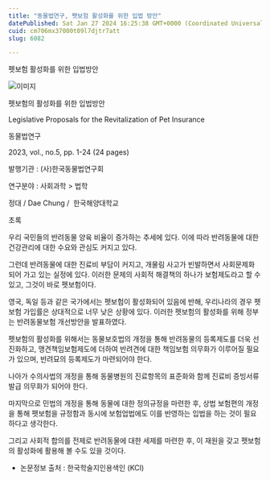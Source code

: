 ```yaml
---
title: "동물법연구, 펫보험 활성화를 위한 입법 방안"
datePublished: Sat Jan 27 2024 16:25:38 GMT+0000 (Coordinated Universal Time)
cuid: cm706mx37000t09l7djtr7att
slug: 6082

---
```



펫보험 활성화를 위한 입법방안

![이미지](https://cdn.hashnode.com/res/hashnode/image/upload/v1739260231753/078db874-58d9-4392-b5e6-5f188086374e.jpeg)

펫보험의 활성화를 위한 입법방안

Legislative Proposals for the Revitalization of Pet Insurance

동물법연구

2023, vol., no.5, pp. 1-24 (24 pages)

발행기관 : (사)한국동물법연구회

연구분야 : 사회과학 > 법학

정대 / Dae Chung /  한국해양대학교

초록

우리 국민들의 반려동물 양육 비율이 증가하는 추세에 있다. 이에 따라 반려동물에 대한 건강관리에 대한 수요와 관심도 커지고 있다.

그런데 반려동물에 대한 진료비 부담이 커지고, 개물림 사고가 빈발하면서 사회문제화 되어 가고 있는 실정에 있다. 이러한 문제의 사회적 해결책의 하나가 보험제도라고 할 수 있고, 그것이 바로 펫보험이다.

영국, 독일 등과 같은 국가에서는 펫보험이 활성화되어 있음에 반해, 우리나라의 경우 펫보험 가입률은 상대적으로 너무 낮은 상황에 있다. 이러한 펫보험의 활성화를 위해 정부는 반려동물보험 개선방안을 발표하였다.

펫보험의 활성화를 위해서는 동물보호법의 개정을 통해 반려동물의 등록제도를 더욱 선진화하고, 맹견책임보험제도에 더하여 반려견에 대한 책임보험 의무화가 이루어질 필요가 있으며, 반려묘의 등록제도가 마련되어야 한다.

나아가 수의사법의 개정을 통해 동물병원의 진료항목의 표준화와 함께 진료비 증빙서류 발급 의무화가 되어야 한다.

마지막으로 민법의 개정을 통해 동물에 대한 정의규정을 마련한 후, 상법 보험편의 개정을 통해 펫보험을 규정함과 동시에 보험업법에도 이를 반영하는 입법을 하는 것이 필요하다고 생각한다.

그리고 사회적 합의를 전제로 반려동물에 대한 세제를 마련한 후, 이 재원을 갖고 펫보험의 활성화에 활용해 볼 수도 있을 것이다.

* 논문정보 출처 : 한국학술지인용색인 (KCI)